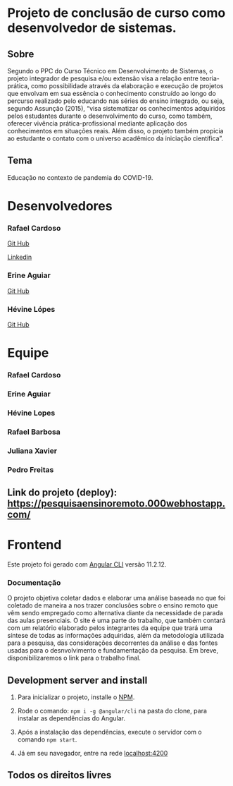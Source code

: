 # Projeto de conclusão de curso como desenvolvedor de sistemas.

## Sobre
Segundo o PPC do Curso Técnico em Desenvolvimento de Sistemas, o projeto integrador de pesquisa e/ou extensão visa a relação entre teoria-prática, como possibilidade através da elaboração e execução de projetos que envolvam em sua essência o conhecimento construído ao longo do percurso realizado pelo educando nas séries do ensino integrado, ou seja, segundo Assunção (2015), “visa sistematizar os conhecimentos adquiridos pelos estudantes durante o desenvolvimento do curso, como também, oferecer vivência prática-profissional mediante aplicação dos conhecimentos em situações reais. Além disso, o projeto também propicia ao estudante o contato com o universo acadêmico da iniciação científica”.

## Tema
Educação no contexto de pandemia do COVID-19.

# Desenvolvedores
### Rafael Cardoso
[Git Hub](https://github.com/RafaelCardoso11)

[Linkedin](https://www.linkedin.com/in/rafaelcardoso11/)

### Erine Aguiar
[Git Hub](https://github.com/Erineble)

### Hévine Lópes
[Git Hub](https://github.com/HevLop)

# Equipe
### Rafael Cardoso

### Erine Aguiar

### Hévine Lopes

### Rafael Barbosa

### Juliana Xavier

### Pedro Freitas

## Link do projeto (deploy): https://pesquisaensinoremoto.000webhostapp.com/

# Frontend
Este projeto foi gerado com  [Angular CLI](https://github.com/angular/angular-cli) versão 11.2.12.

###  Documentação
O projeto objetiva coletar dados e elaborar uma análise baseada no que foi coletado de maneira a nos trazer conclusões sobre o ensino remoto que vêm sendo empregado como alternativa diante da necessidade de parada das aulas presenciais. O site é uma parte do trabalho, que também contará com um relatório elaborado pelos integrantes da equipe que trará uma síntese de todas as informações adquiridas, além da metodologia utilizada para a pesquisa, das considerações decorrentes da análise e das fontes usadas para o desnvolvimento e fundamentação da pesquisa. Em breve, disponibilizaremos o link para o trabalho final.


## Development server and install

1. Para inicializar o projeto, installe o [NPM](https://www.npmjs.com/).

2. Rode o comando: `npm i -g @angular/cli` na pasta do clone, para instalar as dependências do Angular.

3. Após a instalação das dependências, execute o servidor com o comando `npm start`.

4. Já em seu navegador, entre na rede [localhost:4200](http://localhost:4200/)

## Todos os direitos livres